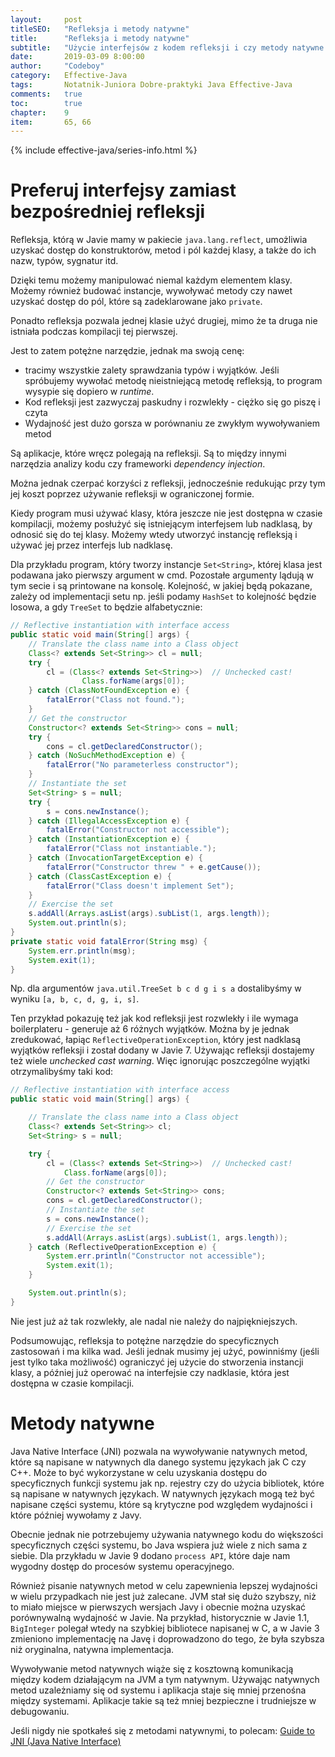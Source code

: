 ```yaml
---
layout:     post
titleSEO:   "Refleksja i metody natywne"
title:      "Refleksja i metody natywne"
subtitle:   "Użycie interfejsów z kodem refleksji i czy metody natywne to zawsze dobry pomysł?"
date:       2019-03-09 8:00:00
author:     "Codeboy"
category:   Effective-Java
tags:       Notatnik-Juniora Dobre-praktyki Java Effective-Java
comments:   true
toc:        true
chapter:    9
item:       65, 66
---
```


{% include effective-java/series-info.html %}

# Preferuj interfejsy zamiast bezpośredniej refleksji

Refleksja, którą w Javie mamy w pakiecie `java.lang.reflect`, umożliwia uzyskać dostęp do konstruktorów, metod i pól każdej klasy, a także do ich nazw, typów, sygnatur itd.

Dzięki temu możemy manipulować niemal każdym elementem klasy. Możemy również budować instancje, wywoływać metody czy nawet uzyskać dostęp do pól, które są zadeklarowane jako `private`.

Ponadto refleksja pozwala jednej klasie użyć drugiej, mimo że ta druga nie istniała podczas kompilacji tej pierwszej. 

Jest to zatem potężne narzędzie, jednak ma swoją cenę:
- tracimy wszystkie zalety sprawdzania typów i wyjątków. Jeśli spróbujemy wywołać metodę nieistniejącą metodę refleksją, to program wysypie się dopiero w *runtime*.
- Kod refleksji jest zazwyczaj paskudny i rozwlekły - ciężko się go piszę i czyta
- Wydajność jest dużo gorsza w porównaniu ze zwykłym wywoływaniem metod

Są aplikacje, które wręcz polegają na refleksji. Są to między innymi narzędzia analizy kodu czy frameworki *dependency injection*. 

Można jednak czerpać korzyści z refleksji, jednocześnie redukując przy tym jej koszt poprzez używanie refleksji w ograniczonej formie.

Kiedy program musi używać klasy, która jeszcze nie jest dostępna w czasie kompilacji, możemy posłużyć się istniejącym interfejsem lub nadklasą, by odnosić się do tej klasy. Możemy wtedy utworzyć instancję refleksją i używać jej przez interfejs lub nadklasę.

Dla przykładu program, który tworzy instancje `Set<String>`, której klasa jest podawana jako pierwszy argument w cmd. Pozostałe argumenty lądują w tym secie i są printowane na konsolę. Kolejność, w jakiej będą pokazane, zależy od implementacji setu np. jeśli podamy `HashSet` to kolejność będzie losowa, a gdy `TreeSet` to będzie alfabetycznie:

```java
// Reflective instantiation with interface access
public static void main(String[] args) {
    // Translate the class name into a Class object
    Class<? extends Set<String>> cl = null;
    try {
        cl = (Class<? extends Set<String>>)  // Unchecked cast!
                Class.forName(args[0]);
    } catch (ClassNotFoundException e) {
        fatalError("Class not found.");
    }
    // Get the constructor
    Constructor<? extends Set<String>> cons = null;
    try {
        cons = cl.getDeclaredConstructor();
    } catch (NoSuchMethodException e) {
        fatalError("No parameterless constructor");
    }
    // Instantiate the set
    Set<String> s = null;
    try {
        s = cons.newInstance();
    } catch (IllegalAccessException e) {
        fatalError("Constructor not accessible");
    } catch (InstantiationException e) {
        fatalError("Class not instantiable.");
    } catch (InvocationTargetException e) {
        fatalError("Constructor threw " + e.getCause());
    } catch (ClassCastException e) {
        fatalError("Class doesn't implement Set");
    }
    // Exercise the set
    s.addAll(Arrays.asList(args).subList(1, args.length));
    System.out.println(s);
}
private static void fatalError(String msg) {
    System.err.println(msg);
    System.exit(1);
}
```
Np. dla argumentów `java.util.TreeSet b c d g i s a` dostalibyśmy w wyniku `[a, b, c, d, g, i, s]`.

Ten przykład pokazuję też jak kod refleksji jest rozwlekły i ile wymaga boilerplateru - generuje aż 6 różnych wyjątków. Można by je jednak zredukować, łapiąc `ReflectiveOperationException`, który jest nadklasą wyjątków refleksji i został dodany w Javie 7. Używając refleksji dostajemy też wiele *unchecked cast warning*. Więc ignorując poszczególne wyjątki otrzymalibyśmy taki kod:

```java
// Reflective instantiation with interface access
public static void main(String[] args) {

    // Translate the class name into a Class object
    Class<? extends Set<String>> cl;
    Set<String> s = null;

    try {
        cl = (Class<? extends Set<String>>)  // Unchecked cast!
            Class.forName(args[0]);
        // Get the constructor
        Constructor<? extends Set<String>> cons;
        cons = cl.getDeclaredConstructor();
        // Instantiate the set
        s = cons.newInstance();
        // Exercise the set
        s.addAll(Arrays.asList(args).subList(1, args.length));
    } catch (ReflectiveOperationException e) {
        System.err.println("Constructor not accessible");
        System.exit(1);
    }

    System.out.println(s);
}
```

Nie jest już aż tak rozwlekły, ale nadal nie należy do najpiękniejszych.

Podsumowując, refleksja to potężne narzędzie do specyficznych zastosowań i ma kilka wad. Jeśli jednak musimy jej użyć, powinniśmy (jeśli jest tylko taka możliwość) ograniczyć jej użycie do stworzenia instancji klasy, a później już operować na interfejsie czy nadklasie, która jest dostępna w czasie kompilacji.

# Metody natywne

Java Native Interface (JNI) pozwala na wywoływanie natywnych metod, które są napisane w natywnych dla danego systemu językach jak C czy C++. Może to być wykorzystane w celu uzyskania dostępu do specyficznych funkcji systemu jak np. rejestry czy do użycia bibliotek, które są napisane w natywnych językach. W natywnych językach mogą też być napisane części systemu, które są krytyczne pod względem wydajności i które później wywołamy z Javy.

Obecnie jednak nie potrzebujemy używania natywnego kodu do większości specyficznych części systemu, bo Java wspiera już wiele z nich sama z siebie. Dla przykładu w Javie 9 dodano `process API`, które daje nam wygodny dostęp do procesów systemu operacyjnego. 

Również pisanie natywnych metod w celu zapewnienia lepszej wydajności w wielu przypadkach nie jest już zalecane. JVM stał się dużo szybszy, niż to miało miejsce w pierwszych wersjach Javy i obecnie można uzyskać porównywalną wydajność w Javie. Na przykład, historycznie w Javie 1.1, `BigInteger` polegał wtedy na szybkiej bibliotece napisanej w C, a w Javie 3 zmieniono implementację na Javę i doprowadzono do tego, że była szybsza niż oryginalna, natywna implementacja.

Wywoływanie metod natywnych wiąże się z kosztowną komunikacją między kodem działającym na JVM a tym natywnym. Używając natywnych metod uzależniamy się od systemu i aplikacja staje się mniej przenośna między systemami. Aplikacje takie są też mniej bezpieczne i trudniejsze w debugowaniu.

Jeśli nigdy nie spotkałeś się z metodami natywnymi, to polecam: [Guide to JNI (Java Native Interface)](https://www.baeldung.com/jni)
